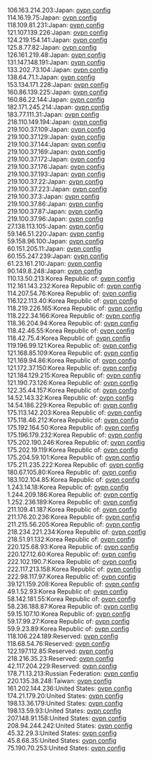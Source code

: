 106.163.214.203:Japan: [ovpn config](vpn/106_163_214_203.ovpn)  
114.16.19.75:Japan: [ovpn config](vpn/114_16_19_75.ovpn)  
118.109.81.231:Japan: [ovpn config](vpn/118_109_81_231.ovpn)  
121.107.139.226:Japan: [ovpn config](vpn/121_107_139_226.ovpn)  
124.219.154.141:Japan: [ovpn config](vpn/124_219_154_141.ovpn)  
125.8.77.82:Japan: [ovpn config](vpn/125_8_77_82.ovpn)  
126.161.219.48:Japan: [ovpn config](vpn/126_161_219_48.ovpn)  
131.147.148.191:Japan: [ovpn config](vpn/131_147_148_191.ovpn)  
133.202.73.104:Japan: [ovpn config](vpn/133_202_73_104.ovpn)  
138.64.71.1:Japan: [ovpn config](vpn/138_64_71_1.ovpn)  
153.134.171.228:Japan: [ovpn config](vpn/153_134_171_228.ovpn)  
160.86.139.225:Japan: [ovpn config](vpn/160_86_139_225.ovpn)  
160.86.22.144:Japan: [ovpn config](vpn/160_86_22_144.ovpn)  
182.171.245.214:Japan: [ovpn config](vpn/182_171_245_214.ovpn)  
183.77.111.31:Japan: [ovpn config](vpn/183_77_111_31.ovpn)  
218.110.149.194:Japan: [ovpn config](vpn/218_110_149_194.ovpn)  
219.100.37.109:Japan: [ovpn config](vpn/219_100_37_109.ovpn)  
219.100.37.129:Japan: [ovpn config](vpn/219_100_37_129.ovpn)  
219.100.37.144:Japan: [ovpn config](vpn/219_100_37_144.ovpn)  
219.100.37.169:Japan: [ovpn config](vpn/219_100_37_169.ovpn)  
219.100.37.172:Japan: [ovpn config](vpn/219_100_37_172.ovpn)  
219.100.37.176:Japan: [ovpn config](vpn/219_100_37_176.ovpn)  
219.100.37.193:Japan: [ovpn config](vpn/219_100_37_193.ovpn)  
219.100.37.22:Japan: [ovpn config](vpn/219_100_37_22.ovpn)  
219.100.37.223:Japan: [ovpn config](vpn/219_100_37_223.ovpn)  
219.100.37.3:Japan: [ovpn config](vpn/219_100_37_3.ovpn)  
219.100.37.86:Japan: [ovpn config](vpn/219_100_37_86.ovpn)  
219.100.37.87:Japan: [ovpn config](vpn/219_100_37_87.ovpn)  
219.100.37.96:Japan: [ovpn config](vpn/219_100_37_96.ovpn)  
27.138.113.105:Japan: [ovpn config](vpn/27_138_113_105.ovpn)  
59.146.51.220:Japan: [ovpn config](vpn/59_146_51_220.ovpn)  
59.158.96.100:Japan: [ovpn config](vpn/59_158_96_100.ovpn)  
60.151.205.11:Japan: [ovpn config](vpn/60_151_205_11.ovpn)  
60.155.247.239:Japan: [ovpn config](vpn/60_155_247_239.ovpn)  
61.23.161.210:Japan: [ovpn config](vpn/61_23_161_210.ovpn)  
90.149.8.248:Japan: [ovpn config](vpn/90_149_8_248.ovpn)  
110.13.50.213:Korea Republic of: [ovpn config](vpn/110_13_50_213.ovpn)  
112.161.143.232:Korea Republic of: [ovpn config](vpn/112_161_143_232.ovpn)  
114.207.54.76:Korea Republic of: [ovpn config](vpn/114_207_54_76.ovpn)  
116.122.113.40:Korea Republic of: [ovpn config](vpn/116_122_113_40.ovpn)  
118.219.226.165:Korea Republic of: [ovpn config](vpn/118_219_226_165.ovpn)  
118.222.34.166:Korea Republic of: [ovpn config](vpn/118_222_34_166.ovpn)  
118.36.204.94:Korea Republic of: [ovpn config](vpn/118_36_204_94.ovpn)  
118.42.46.55:Korea Republic of: [ovpn config](vpn/118_42_46_55.ovpn)  
118.42.75.4:Korea Republic of: [ovpn config](vpn/118_42_75_4.ovpn)  
119.196.99.121:Korea Republic of: [ovpn config](vpn/119_196_99_121.ovpn)  
121.168.85.109:Korea Republic of: [ovpn config](vpn/121_168_85_109.ovpn)  
121.169.94.86:Korea Republic of: [ovpn config](vpn/121_169_94_86.ovpn)  
121.172.37.150:Korea Republic of: [ovpn config](vpn/121_172_37_150.ovpn)  
121.184.129.215:Korea Republic of: [ovpn config](vpn/121_184_129_215.ovpn)  
121.190.73.126:Korea Republic of: [ovpn config](vpn/121_190_73_126.ovpn)  
122.35.44.157:Korea Republic of: [ovpn config](vpn/122_35_44_157.ovpn)  
14.52.143.32:Korea Republic of: [ovpn config](vpn/14_52_143_32.ovpn)  
14.54.186.229:Korea Republic of: [ovpn config](vpn/14_54_186_229.ovpn)  
175.113.142.203:Korea Republic of: [ovpn config](vpn/175_113_142_203.ovpn)  
175.118.46.212:Korea Republic of: [ovpn config](vpn/175_118_46_212.ovpn)  
175.192.164.50:Korea Republic of: [ovpn config](vpn/175_192_164_50.ovpn)  
175.196.179.232:Korea Republic of: [ovpn config](vpn/175_196_179_232.ovpn)  
175.202.190.246:Korea Republic of: [ovpn config](vpn/175_202_190_246.ovpn)  
175.202.19.119:Korea Republic of: [ovpn config](vpn/175_202_19_119.ovpn)  
175.204.59.101:Korea Republic of: [ovpn config](vpn/175_204_59_101.ovpn)  
175.211.235.222:Korea Republic of: [ovpn config](vpn/175_211_235_222.ovpn)  
180.67.105.80:Korea Republic of: [ovpn config](vpn/180_67_105_80.ovpn)  
183.102.104.85:Korea Republic of: [ovpn config](vpn/183_102_104_85.ovpn)  
1.243.14.18:Korea Republic of: [ovpn config](vpn/1_243_14_18.ovpn)  
1.244.209.186:Korea Republic of: [ovpn config](vpn/1_244_209_186.ovpn)  
1.252.236.189:Korea Republic of: [ovpn config](vpn/1_252_236_189.ovpn)  
211.109.41.187:Korea Republic of: [ovpn config](vpn/211_109_41_187.ovpn)  
211.176.20.236:Korea Republic of: [ovpn config](vpn/211_176_20_236.ovpn)  
211.215.56.205:Korea Republic of: [ovpn config](vpn/211_215_56_205.ovpn)  
218.234.221.234:Korea Republic of: [ovpn config](vpn/218_234_221_234.ovpn)  
218.51.91.132:Korea Republic of: [ovpn config](vpn/218_51_91_132.ovpn)  
220.125.68.93:Korea Republic of: [ovpn config](vpn/220_125_68_93.ovpn)  
220.127.12.60:Korea Republic of: [ovpn config](vpn/220_127_12_60.ovpn)  
222.102.190.7:Korea Republic of: [ovpn config](vpn/222_102_190_7.ovpn)  
222.117.213.158:Korea Republic of: [ovpn config](vpn/222_117_213_158.ovpn)  
222.98.117.97:Korea Republic of: [ovpn config](vpn/222_98_117_97.ovpn)  
39.121.159.208:Korea Republic of: [ovpn config](vpn/39_121_159_208.ovpn)  
49.1.52.93:Korea Republic of: [ovpn config](vpn/49_1_52_93.ovpn)  
58.142.181.55:Korea Republic of: [ovpn config](vpn/58_142_181_55.ovpn)  
58.236.188.87:Korea Republic of: [ovpn config](vpn/58_236_188_87.ovpn)  
59.15.107.10:Korea Republic of: [ovpn config](vpn/59_15_107_10.ovpn)  
59.17.99.27:Korea Republic of: [ovpn config](vpn/59_17_99_27.ovpn)  
59.9.23.89:Korea Republic of: [ovpn config](vpn/59_9_23_89.ovpn)  
118.106.224.189:Reserved: [ovpn config](vpn/118_106_224_189.ovpn)  
118.68.54.76:Reserved: [ovpn config](vpn/118_68_54_76.ovpn)  
122.197.112.85:Reserved: [ovpn config](vpn/122_197_112_85.ovpn)  
218.216.35.23:Reserved: [ovpn config](vpn/218_216_35_23.ovpn)  
42.117.204.229:Reserved: [ovpn config](vpn/42_117_204_229.ovpn)  
178.71.13.213:Russian Federation: [ovpn config](vpn/178_71_13_213.ovpn)  
220.135.38.248:Taiwan: [ovpn config](vpn/220_135_38_248.ovpn)  
161.202.144.236:United States: [ovpn config](vpn/161_202_144_236.ovpn)  
174.21.179.20:United States: [ovpn config](vpn/174_21_179_20.ovpn)  
198.13.36.179:United States: [ovpn config](vpn/198_13_36_179.ovpn)  
198.13.59.93:United States: [ovpn config](vpn/198_13_59_93.ovpn)  
207.148.91.158:United States: [ovpn config](vpn/207_148_91_158.ovpn)  
208.94.244.242:United States: [ovpn config](vpn/208_94_244_242.ovpn)  
45.32.29.3:United States: [ovpn config](vpn/45_32_29_3.ovpn)  
45.8.68.35:United States: [ovpn config](vpn/45_8_68_35.ovpn)  
75.190.70.253:United States: [ovpn config](vpn/75_190_70_253.ovpn)  
